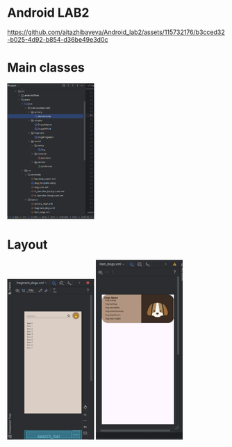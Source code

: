 # Android LAB2

https://github.com/aitazhibayeva/Android_lab2/assets/115732176/b3cced32-b025-4d92-b854-d36be49e3d0c

# Main classes
<img src="screenshots/1.png" width="200">

# Layout
<img src="screenshots/2.png" width="200"> <img src="screenshots/3.png" width="200">
